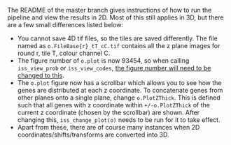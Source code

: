 The README of the master branch gives instructions of how to run the pipeline and view the results in 2D. Most of this still applies in 3D, but there are a few small differences listed below:

* You cannot save 4D tif files, so the tiles are saved differently. The file named as ```o.FileBase{r}_tT_cC.tif``` contains all the z plane images for round r, tile T, colour channel C.
* The figure number of ```o.plot``` is now 93454, so when calling ```iss_view_prob``` or ```iss_view_codes```, [the figure number will need to be changed to this](https://github.com/jduffield65/iss/blob/11c185d41534e46a4662a6089c50cb8fddb4b89f/bridge_process_template.m#L144-L145).
* The ```o.plot``` figure now has a scrollbar which allows you to see how the genes are distributed at each z coordinate. To concatenate genes from other planes onto a single plane, change ```o.PlotZThick```. This is defined such that all genes with z coordinate within ```+/-o.PlotZThick``` of the current z coordinate (chosen by the scrollbar) are shown. After changing this, ```iss_change_plot(o)``` needs to be run for it to take effect.
* Apart from these, there are of course many instances when 2D coordinates/shifts/transforms are converted into 3D.
